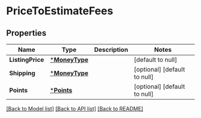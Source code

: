 # PriceToEstimateFees

## Properties
Name | Type | Description | Notes
------------ | ------------- | ------------- | -------------
**ListingPrice** | [***MoneyType**](MoneyType.md) |  | [default to null]
**Shipping** | [***MoneyType**](MoneyType.md) |  | [optional] [default to null]
**Points** | [***Points**](Points.md) |  | [optional] [default to null]

[[Back to Model list]](../README.md#documentation-for-models) [[Back to API list]](../README.md#documentation-for-api-endpoints) [[Back to README]](../README.md)


